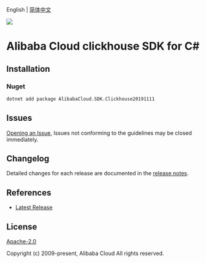 English | [简体中文](README-CN.md)

![](https://aliyunsdk-pages.alicdn.com/icons/AlibabaCloud.svg)

# Alibaba Cloud clickhouse SDK for C#

## Installation

### Nuget

```bash
dotnet add package AlibabaCloud.SDK.Clickhouse20191111
```

## Issues

[Opening an Issue](https://github.com/aliyun/alibabacloud-csharp-sdk/issues/new), Issues not conforming to the guidelines may be closed immediately.

## Changelog

Detailed changes for each release are documented in the [release notes](./ChangeLog.md).

## References

* [Latest Release](https://github.com/aliyun/alibabacloud-csharp-sdk/)

## License

[Apache-2.0](http://www.apache.org/licenses/LICENSE-2.0)

Copyright (c) 2009-present, Alibaba Cloud All rights reserved.
